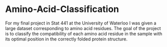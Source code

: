 # Amino-Acid-Classification
For my final project in Stat 441 at the University of Waterloo I was given a large dataset corresponding to amino acid residues. The goal of the project is to classify the compatibility of each amino acid residue in the sample with its optimal position in the correctly folded protein structure.
